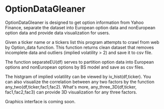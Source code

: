 # OptionDataGleaner

  OptionDataGleaner is designed to get option information from Yahoo Finance, separate the dataset into European option data and nonEuropean option data and provide data visualization for users.

  Given a ticker name or a tickers list this program attempts to crawl from web by Option_data function. This function returns clean dataset that removes incomplete data and outliers (implied volatility > 2) and save it to csv file.
  
  The function separateEU(df) serves to partition option data into European options and nonEuropean options by BS model and save as csv files.
  
  The histgram of implied volatility can be viewed by iv_hist(df,ticker). You can also visualize the correlation between any two factors by the function any_two(df,ticker,fac1,fac2). What's more, any_three_3D(df,ticker, fac1,fac2,fac3) can provide 3D visualization for any three factors.
  
  Graphics interface is coming soon.
